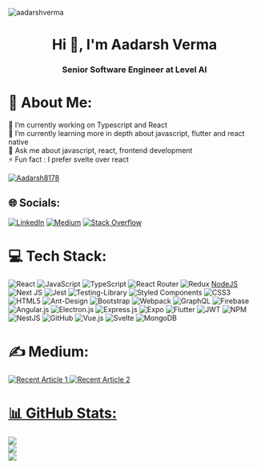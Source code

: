 <p align="left"> <img src="https://komarev.com/ghpvc/?username=Aadarsh8178&label=Profile%20views&color=0e75b6&style=flat" alt="aadarshverma" /> </p>

<h1 align="center">Hi 👋, I'm Aadarsh Verma</h1>
<h3 align="center">Senior Software Engineer at Level AI</h3>

# 💫 About Me:

🔭 I’m currently working on Typescript and React <br>🌱 I’m currently learning more in depth about javascript, flutter and react native<br>💬 Ask me about javascript, react, frontend development <br>⚡ Fun fact : I prefer svelte over react

<p align="left"> <a href="https://github.com/ryo-ma/github-profile-trophy"><img src="https://github-profile-trophy.vercel.app/?username=Aadarsh8178" alt="Aadarsh8178" /></a> </p>

## 🌐 Socials:

[![LinkedIn](https://img.shields.io/badge/LinkedIn-%230077B5.svg?logo=linkedin&logoColor=white)](https://linkedin.com/in/aadarsh-verma-9a927a190) [![Medium](https://img.shields.io/badge/Medium-12100E?logo=medium&logoColor=white)](https://medium.com/@vaadarsh8178) [![Stack Overflow](https://img.shields.io/badge/-Stackoverflow-FE7A16?logo=stack-overflow&logoColor=white)](https://stackoverflow.com/users/13921271)

# 💻 Tech Stack:

![React](https://img.shields.io/badge/react-%2320232a.svg?style=for-the-badge&logo=react&logoColor=%2361DAFB) ![JavaScript](https://img.shields.io/badge/javascript-%23323330.svg?style=for-the-badge&logo=javascript&logoColor=%23F7DF1E) ![TypeScript](https://img.shields.io/badge/typescript-%23007ACC.svg?style=for-the-badge&logo=typescript&logoColor=white) ![React Router](https://img.shields.io/badge/React_Router-CA4245?style=for-the-badge&logo=react-router&logoColor=white) ![Redux](https://img.shields.io/badge/redux-%23593d88.svg?style=for-the-badge&logo=redux&logoColor=white) [NodeJS](https://img.shields.io/badge/node.js-6DA55F?style=for-the-badge&logo=node.js&logoColor=white) ![Next JS](https://img.shields.io/badge/Next-black?style=for-the-badge&logo=next.js&logoColor=white) ![Jest](https://img.shields.io/badge/-jest-%23C21325?style=for-the-badge&logo=jest&logoColor=white) ![Testing-Library](https://img.shields.io/badge/-TestingLibrary-%23E33332?style=for-the-badge&logo=testing-library&logoColor=white) ![Styled Components](https://img.shields.io/badge/styled--components-DB7093?style=for-the-badge&logo=styled-components&logoColor=white) ![CSS3](https://img.shields.io/badge/css3-%231572B6.svg?style=for-the-badge&logo=css3&logoColor=white) ![HTML5](https://img.shields.io/badge/html5-%23E34F26.svg?style=for-the-badge&logo=html5&logoColor=white) ![Ant-Design](https://img.shields.io/badge/-AntDesign-%230170FE?style=for-the-badge&logo=ant-design&logoColor=white) ![Bootstrap](https://img.shields.io/badge/bootstrap-%23563D7C.svg?style=for-the-badge&logo=bootstrap&logoColor=white) ![Webpack](https://img.shields.io/badge/webpack-%238DD6F9.svg?style=for-the-badge&logo=webpack&logoColor=black) ![GraphQL](https://img.shields.io/badge/-GraphQL-E10098?style=for-the-badge&logo=graphql&logoColor=white) ![Firebase](https://img.shields.io/badge/firebase-%23039BE5.svg?style=for-the-badge&logo=firebase) ![Angular.js](https://img.shields.io/badge/angular.js-%23E23237.svg?style=for-the-badge&logo=angularjs&logoColor=white) ![Electron.js](https://img.shields.io/badge/Electron-191970?style=for-the-badge&logo=Electron&logoColor=white) ![Express.js](https://img.shields.io/badge/express.js-%23404d59.svg?style=for-the-badge&logo=express&logoColor=%2361DAFB) ![Expo](https://img.shields.io/badge/expo-1C1E24?style=for-the-badge&logo=expo&logoColor=#D04A37) ![Flutter](https://img.shields.io/badge/Flutter-%2302569B.svg?style=for-the-badge&logo=Flutter&logoColor=white) ![JWT](https://img.shields.io/badge/JWT-black?style=for-the-badge&logo=JSON%20web%20tokens) ![NPM](https://img.shields.io/badge/NPM-%23000000.svg?style=for-the-badge&logo=npm&logoColor=white) ![NestJS](https://img.shields.io/badge/nestjs-%23E0234E.svg?style=for-the-badge&logo=nestjs&logoColor=white) ![GitHub](https://img.shields.io/badge/GitHub-%23121011.svg?style=for-the-badge&logo=github&logoColor=white) ![Vue.js](https://img.shields.io/badge/vuejs-%2335495e.svg?style=for-the-badge&logo=vuedotjs&logoColor=%234FC08D) ![Svelte](https://img.shields.io/badge/svelte-%23f1413d.svg?style=for-the-badge&logo=svelte&logoColor=white) ![MongoDB](https://img.shields.io/badge/MongoDB-%234ea94b.svg?style=for-the-badge&logo=mongodb&logoColor=white)

# ✍ Medium:

<a target="_blank" href="https://github-readme-medium-recent-article.vercel.app/medium/@vaadarsh8178/1"><img src="https://github-readme-medium-recent-article.vercel.app/medium/@vaadarsh8178/1" alt="Recent Article 1">
<a target="_blank" href="https://github-readme-medium-recent-article.vercel.app/medium/@vaadarsh8178/2"><img src="https://github-readme-medium-recent-article.vercel.app/medium/@vaadarsh8178/2" alt="Recent Article 2">

# 📊 GitHub Stats:

![](https://github-readme-stats.vercel.app/api?username=aadarsh8178&theme=dark&hide_border=false&include_all_commits=true&count_private=true)<br/>
![](https://github-readme-streak-stats.herokuapp.com/?user=aadarsh8178&theme=dark&hide_border=false)<br/>
![](https://github-readme-stats.vercel.app/api/top-langs/?username=aadarsh8178&theme=dark&hide_border=false&include_all_commits=true&count_private=true&layout=compact)

<!-- Proudly created with GPRM ( https://gprm.itsvg.in ) -->
